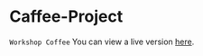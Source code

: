 # Caffee-Project
`Workshop Coffee`
You can view a live version [here](https:/coffee-pingucoder.netlify.app).
